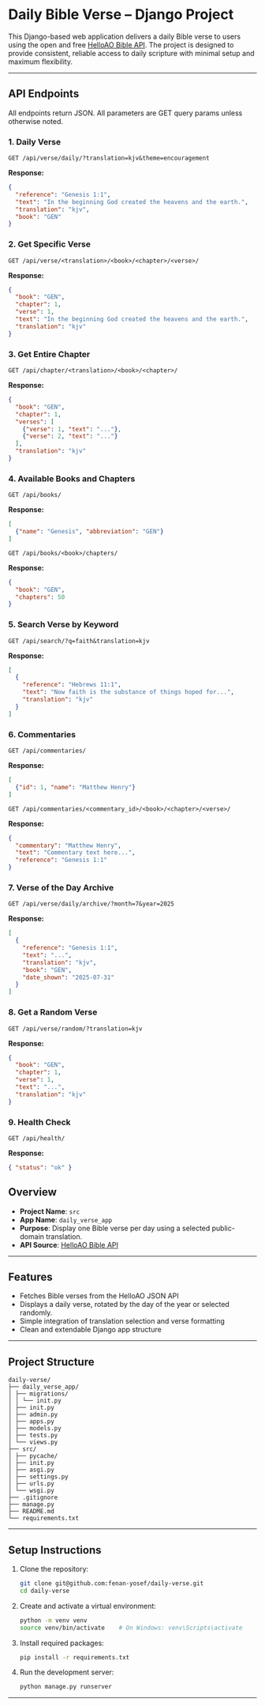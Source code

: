 # Daily Bible Verse – Django Project

This Django-based web application delivers a daily Bible verse to users using the open and free [HelloAO Bible API](https://bible.helloao.org/docs/guide/). The project is designed to provide consistent, reliable access to daily scripture with minimal setup and maximum flexibility.

---

## API Endpoints

All endpoints return JSON. All parameters are GET query params unless otherwise noted.

### 1. Daily Verse
`GET /api/verse/daily/?translation=kjv&theme=encouragement`

**Response:**
```json
{
  "reference": "Genesis 1:1",
  "text": "In the beginning God created the heavens and the earth.",
  "translation": "kjv",
  "book": "GEN"
}
```

### 2. Get Specific Verse
`GET /api/verse/<translation>/<book>/<chapter>/<verse>/`

**Response:**
```json
{
  "book": "GEN",
  "chapter": 1,
  "verse": 1,
  "text": "In the beginning God created the heavens and the earth.",
  "translation": "kjv"
}
```

### 3. Get Entire Chapter
`GET /api/chapter/<translation>/<book>/<chapter>/`

**Response:**
```json
{
  "book": "GEN",
  "chapter": 1,
  "verses": [
    {"verse": 1, "text": "..."},
    {"verse": 2, "text": "..."}
  ],
  "translation": "kjv"
}
```

### 4. Available Books and Chapters
`GET /api/books/`

**Response:**
```json
[
  {"name": "Genesis", "abbreviation": "GEN"}
]
```

`GET /api/books/<book>/chapters/`

**Response:**
```json
{
  "book": "GEN",
  "chapters": 50
}
```

### 5. Search Verse by Keyword
`GET /api/search/?q=faith&translation=kjv`

**Response:**
```json
[
  {
    "reference": "Hebrews 11:1",
    "text": "Now faith is the substance of things hoped for...",
    "translation": "kjv"
  }
]
```

### 6. Commentaries
`GET /api/commentaries/`

**Response:**
```json
[
  {"id": 1, "name": "Matthew Henry"}
]
```

`GET /api/commentaries/<commentary_id>/<book>/<chapter>/<verse>/`

**Response:**
```json
{
  "commentary": "Matthew Henry",
  "text": "Commentary text here...",
  "reference": "Genesis 1:1"
}
```

### 7. Verse of the Day Archive
`GET /api/verse/daily/archive/?month=7&year=2025`

**Response:**
```json
[
  {
    "reference": "Genesis 1:1",
    "text": "...",
    "translation": "kjv",
    "book": "GEN",
    "date_shown": "2025-07-31"
  }
]
```

### 8. Get a Random Verse
`GET /api/verse/random/?translation=kjv`

**Response:**
```json
{
  "book": "GEN",
  "chapter": 1,
  "verse": 1,
  "text": "...",
  "translation": "kjv"
}
```

### 9. Health Check
`GET /api/health/`

**Response:**
```json
{ "status": "ok" }
```

## Overview

- **Project Name**: `src`
- **App Name**: `daily_verse_app`
- **Purpose**: Display one Bible verse per day using a selected public-domain translation.
- **API Source**: [HelloAO Bible API](https://bible.helloao.org/docs/guide/)

---

## Features

- Fetches Bible verses from the HelloAO JSON API
- Displays a daily verse, rotated by the day of the year or selected randomly. 
- Simple integration of translation selection and verse formatting
- Clean and extendable Django app structure

---

## Project Structure

```
daily-verse/
├── daily_verse_app/
│ ├── migrations/
│ │ └── init.py
│ ├── init.py
│ ├── admin.py
│ ├── apps.py
│ ├── models.py
│ ├── tests.py
│ └── views.py
├── src/
│ ├── pycache/
│ ├── init.py
│ ├── asgi.py
│ ├── settings.py
│ ├── urls.py
│ └── wsgi.py
├── .gitignore
├── manage.py
├── README.md
└── requirements.txt
```

---

## Setup Instructions

1. Clone the repository:
   ```bash
   git clone git@github.com:fenan-yosef/daily-verse.git
   cd daily-verse
   ```

2. Create and activate a virtual environment:
   ```bash
   python -m venv venv
   source venv/bin/activate    # On Windows: venv\Scripts\activate
   ```

3. Install required packages:
   ```bash
   pip install -r requirements.txt
   ```

4. Run the development server:
   ```bash
   python manage.py runserver
   ```

---

